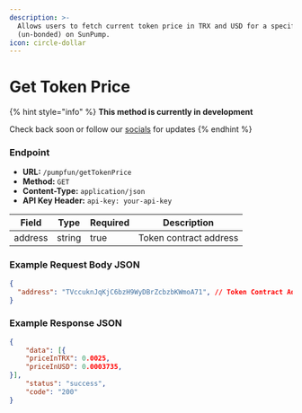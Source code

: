 ```yaml
---
description: >-
  Allows users to fetch current token price in TRX and USD for a specific token
  (un-bonded) on SunPump.
icon: circle-dollar
---
```


# Get Token Price

{% hint style="info" %}
**This method is currently in development**&#x20;

Check back soon or follow our [socials](broken-reference) for updates
{% endhint %}

### Endpoint

* **URL:** `/pumpfun/getTokenPrice`
* **Method:** `GET`
* **Content-Type:** `application/json`
* **API Key Header:** `api-key: your-api-key`

| Field   | Type   | Required | Description            |
| ------- | ------ | -------- | ---------------------- |
| address | string | true     | Token contract address |

### Example Request Body JSON

```json
{
  "address": "TVccuknJqKjC6bzH9WyDBrZcbzbKWmoA71", // Token Contract Address
}
```

### Example Response JSON

```json
{
    "data": [{
    "priceInTRX": 0.0025,
    "priceInUSD": 0.0003735,
}], 
    "status": "success",
    "code": "200"
}
```
